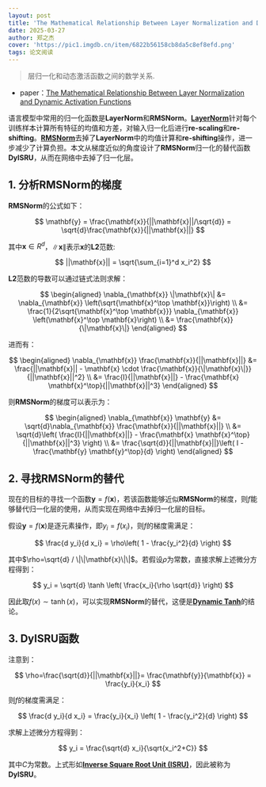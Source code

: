 ```yaml
---
layout: post
title: 'The Mathematical Relationship Between Layer Normalization and Dynamic Activation Functions'
date: 2025-03-27
author: 郑之杰
cover: 'https://pic1.imgdb.cn/item/6822b56158cb8da5c8ef8efd.png'
tags: 论文阅读
---
```


> 层归一化和动态激活函数之间的数学关系.

- paper：[The Mathematical Relationship Between Layer Normalization and Dynamic Activation Functions](https://arxiv.org/abs/2503.21708)

语言模型中常用的归一化函数是**LayerNorm**和**RMSNorm**。[**LayerNorm**](https://0809zheng.github.io/2020/03/04/normalization.html#3%E5%B1%82%E5%BD%92%E4%B8%80%E5%8C%96-layer-normalization)针对每个训练样本计算所有特征的均值和方差，对输入归一化后进行**re-scaling**和**re-shifting**。[**RMSNorm**](https://0809zheng.github.io/2020/03/04/normalization.html#-root-mean-square-layer-normalization-rmsnorm)去掉了**LayerNorm**中的均值计算和**re-shifting**操作，进一步减少了计算负担。本文从梯度近似的角度设计了**RMSNorm**归一化的替代函数**DyISRU**，从而在网络中去掉了归一化层。

## 1. 分析RMSNorm的梯度

**RMSNorm**的公式如下：

$$
\mathbf{y} = \frac{\mathbf{x}}{||\mathbf{x}||/\sqrt{d}} = \sqrt{d}\frac{\mathbf{x}}{||\mathbf{x}||}
$$

其中$\mathbf{x} \in R^d$，$\|\mathbf{x}\|$表示$\mathbf{x}$的**L2**范数:

$$
||\mathbf{x}|| = \sqrt{\sum_{i=1}^d x_i^2}
$$

**L2**范数的导数可以通过链式法则求解：

$$
\begin{aligned}
\nabla_{\mathbf{x}} \|\mathbf{x}\| &= \nabla_{\mathbf{x}} \left(\sqrt{\mathbf{x}^\top \mathbf{x}}\right) \\
&= \frac{1}{2\sqrt{\mathbf{x}^\top \mathbf{x}}} \nabla_{\mathbf{x}} \left(\mathbf{x}^\top \mathbf{x}\right) \\
&= \frac{\mathbf{x}}{\|\mathbf{x}\|}
\end{aligned}
$$

进而有：

$$
\begin{aligned}
\nabla_{\mathbf{x}} \frac{\mathbf{x}}{||\mathbf{x}||} &= \frac{||\mathbf{x}|| - \mathbf{x} \cdot \frac{\mathbf{x}}{\|\mathbf{x}\|}}{||\mathbf{x}||^2} \\
&= \frac{I}{||\mathbf{x}||} - \frac{\mathbf{x} \mathbf{x}^\top}{||\mathbf{x}||^3}
\end{aligned}
$$

则**RMSNorm**的梯度可以表示为：

$$
\begin{aligned}
\nabla_{\mathbf{x}} \mathbf{y} &= \sqrt{d}\nabla_{\mathbf{x}} \frac{\mathbf{x}}{||\mathbf{x}||} \\
&= \sqrt{d}\left( \frac{I}{||\mathbf{x}||} - \frac{\mathbf{x} \mathbf{x}^\top}{||\mathbf{x}||^3} \right) \\
&= \frac{\sqrt{d}}{||\mathbf{x}||}\left( I - \frac{\mathbf{y} \mathbf{y}^\top}{d} \right)
\end{aligned}
$$

## 2. 寻找RMSNorm的替代

现在的目标的寻找一个函数$\mathbf{y}=f(\mathbf{x})$，若该函数能够近似**RMSNorm**的梯度，则$f$能够替代归一化层的使用，从而实现在网络中去掉归一化层的目标。

假设$\mathbf{y}=f(\mathbf{x})$是逐元素操作，即$y_i=f(x_i)$，则$f$的梯度需满足：

$$
\frac{d y_i}{d x_i} = \rho\left( 1 - \frac{y_i^2}{d} \right)
$$

其中$\rho=\sqrt{d} / \|\|\mathbf{x}\|\|$。若假设$\rho$为常数，直接求解上述微分方程得到：

$$
y_i = \sqrt{d} \tanh \left( \frac{x_i}{\rho \sqrt{d}} \right)
$$

因此取$f(x) \sim \tanh(x)$，可以实现**RMSNorm**的替代，这便是[**Dynamic Tanh**](https://0809zheng.github.io/2025/03/13/dyt.html)的结论。

## 3. DyISRU函数

注意到：

$$
\rho=\frac{\sqrt{d}}{||\mathbf{x}||}= \frac{\mathbf{y}}{\mathbf{x}} = \frac{y_i}{x_i}
$$

则$f$的梯度需满足：

$$
\frac{d y_i}{d x_i}  = \frac{y_i}{x_i} \left( 1 - \frac{y_i^2}{d} \right)
$$

求解上述微分方程得到：

$$
y_i = \frac{\sqrt{d} x_i}{\sqrt{x_i^2+C}} 
$$

其中$C$为常数。上式形如[**Inverse Square Root Unit (ISRU)**](https://0809zheng.github.io/2021/11/01/lsrlu.html)，因此被称为**DyISRU**。